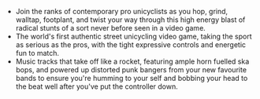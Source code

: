 - Join the ranks of contemporary pro unicyclists as you hop, grind, walltap, footplant, and twist your way through this high energy blast of radical stunts of a sort never before seen in a video game.
- The world's first authentic street unicycling video game, taking the sport as serious as the pros, with the tight expressive controls and energetic fun to match.
- Music tracks that take off like a rocket, featuring ample horn fuelled ska bops, and powered up distorted punk bangers from your new favourite bands to ensure you're humming to your self and bobbing your head to the beat well after you've put the controller down. 